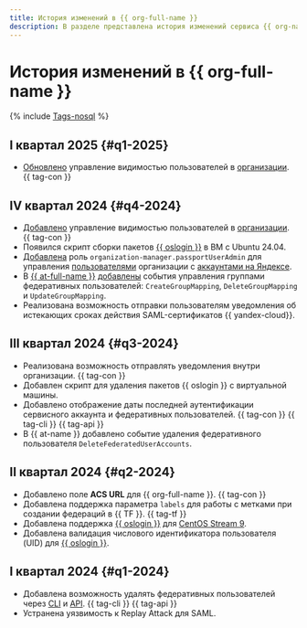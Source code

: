 ```yaml
---
title: История изменений в {{ org-full-name }}
description: В разделе представлена история изменений сервиса {{ org-name }}.
---
```



# История изменений в {{ org-full-name }}

{% include [Tags-nosql](../_includes/release-notes-tags-nosql.md) %}


## I квартал 2025 {#q1-2025}

* [Обновлено](../organization/operations/hide-user-info.md) управление видимостью пользователей в [организации](concepts/organization.md). {{ tag-con }}


## IV квартал 2024 {#q4-2024}

* [Добавлено](../organization/operations/hide-user-info.md) управление видимостью пользователей в [организации](concepts/organization.md). {{ tag-con }}
* Появился скрипт сборки пакетов [{{ oslogin }}](../organization/concepts/os-login.md) в ВМ с Ubuntu 24.04.
* [Добавлена](../iam/roles-reference.md#organization-manager-passportUserAdmin) роль `organization-manager.passportUserAdmin` для управления [пользователями](../organization/concepts/membership.md) организации с [аккаунтами на Яндексе](https://yandex.ru/id/about).
* В [{{ at-full-name }}](../audit-trails/) [добавлены](../audit-trails/concepts/events.md#organization) события управления группами федеративных пользователей: `CreateGroupMapping`, `DeleteGroupMapping` и `UpdateGroupMapping`.
* Реализована возможность отправки пользователям уведомления об истекающих сроках действия SAML-сертификатов {{ yandex-cloud}}.


## III квартал 2024 {#q3-2024}

* Реализована возможность отправлять уведомления внутри организации. {{ tag-con }}
* Добавлен скрипт для удаления пакетов {{ oslogin }} с виртуальной машины.
* Добавлено отображение даты последней аутентификации сервисного аккаунта и федеративных пользователей. {{ tag-con }} {{ tag-cli }} {{ tag-api }}
* В {{ at-name }} добавлено событие удаления федеративного пользователя `DeleteFederatedUserAccounts`.


## II квартал 2024 {#q2-2024}

* Добавлено поле **ACS URL** для {{ org-full-name }}. {{ tag-con }}
* Добавлена поддержка параметра `labels` для работы с метками при создании федераций в {{ TF }}. {{ tag-tf }}
* Добавлена поддержка [{{ oslogin }}](../organization/concepts/os-login) для [CentOS Stream 9](/marketplace/products/yc/centos-stream-9).
* Добавлена валидация числового идентификатора пользователя (UID) для [{{ oslogin }}](../organization/concepts/os-login).


## I квартал 2024 {#q1-2024}

* Добавлена возможность удалять федеративных пользователей через [CLI](../cli/cli-ref/organization-manager/cli-ref/federation/saml/delete-user-accounts.md) и [API](saml/api-ref/Federation/deleteUserAccounts.md). {{ tag-cli }} {{ tag-api }}
* Устранена уязвимость к Replay Attack для SAML.